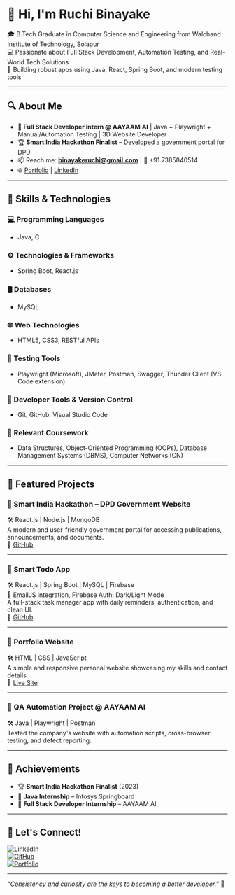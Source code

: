 # 👋 Hi, I'm Ruchi Binayake

🎓 B.Tech Graduate in Computer Science and Engineering from Walchand Institute of Technology, Solapur  
💻 Passionate about Full Stack Development, Automation Testing, and Real-World Tech Solutions  
🚀 Building robust apps using Java, React, Spring Boot, and modern testing tools

---

## 🔍 About Me

- 💼 **Full Stack Developer Intern @ AAYAAM AI** | Java + Playwright + Manual/Automation Testing | 3D Website Developer
- 🏆 **Smart India Hackathon Finalist** – Developed a government portal for DPD
- 📫 Reach me: **binayakeruchi@gmail.com** | 📱 +91 7385840514
- 🌐 [Portfolio](https://ruchibinayake14.github.io/portfolio/) | [LinkedIn](http://www.linkedin.com/in/binayakeruchi)

---

## 🧠 Skills & Technologies

### 💻 Programming Languages
- Java, C

### ⚙️ Technologies & Frameworks
- Spring Boot, React.js

### 🛢️ Databases
- MySQL

### 🌐 Web Technologies
- HTML5, CSS3, RESTful APIs

### 🧪 Testing Tools
- Playwright (Microsoft), JMeter, Postman, Swagger, Thunder Client (VS Code extension)

### 🧰 Developer Tools & Version Control
- Git, GitHub, Visual Studio Code

### 📘 Relevant Coursework
- Data Structures, Object-Oriented Programming (OOPs), Database Management Systems (DBMS), Computer Networks (CN)

---

## 📂 Featured Projects

### 🔹 Smart India Hackathon – DPD Government Website  
🛠 React.js | Node.js | MongoDB  
A modern and user-friendly government portal for accessing publications, announcements, and documents.  
🔗 [GitHub](https://681924b28bd506a298b9789d--quiet-sfogliatella-8a010c.netlify.app/)

---

### 🔹 Smart Todo App  
🛠 React.js | Spring Boot | MySQL | Firebase  
📌 EmailJS integration, Firebase Auth, Dark/Light Mode  
A full-stack task manager app with daily reminders, authentication, and clean UI.  
🔗 [GitHub](https://github.com/RuchiBinayake14/springboot-todo-app)

---

### 🔹 Portfolio Website  
🛠 HTML | CSS | JavaScript  
A simple and responsive personal website showcasing my skills and contact details.  
🔗 [Live Site](https://ruchibinayake14.github.io/portfolio/)

---

### 🔹 QA Automation Project @ AAYAAM AI  
🛠 Java | Playwright | Postman  
Tested the company's website with automation scripts, cross-browser testing, and defect reporting.

---

## 🏅 Achievements

- 🏆 **Smart India Hackathon Finalist** (2023)
- 📜 **Java Internship** – Infosys Springboard
- 🧪 **Full Stack Developer Internship** – AAYAAM AI

---

## 🤝 Let's Connect!

[![LinkedIn](https://img.shields.io/badge/LinkedIn-blue?logo=linkedin)](https://www.linkedin.com/in/binayakeruchi)  
[![GitHub](https://img.shields.io/badge/GitHub-Profile-black?logo=github)](https://github.com/RuchiBinayake14)  
[![Portfolio](https://img.shields.io/badge/Portfolio-Site-orange?logo=firefox)](https://ruchibinayake14.github.io/portfolio/)

---

_“Consistency and curiosity are the keys to becoming a better developer.”_ 🚀
